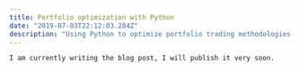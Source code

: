 ```yaml
---
title: Portfolio optimization with Python
date: "2019-07-03T22:12:03.284Z"
description: "Using Python to optimize portfolio trading methodologies."
---
```


`I am currently writing the blog post, I will publish it very soon.`
